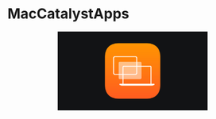 # MacCatalystApps



<p align="center">
<img src="https://github.com/RamitSharma991/MacCatalystApps/blob/master/2048.jpeg" style="width: 60%; height:80%"/>
</p>

